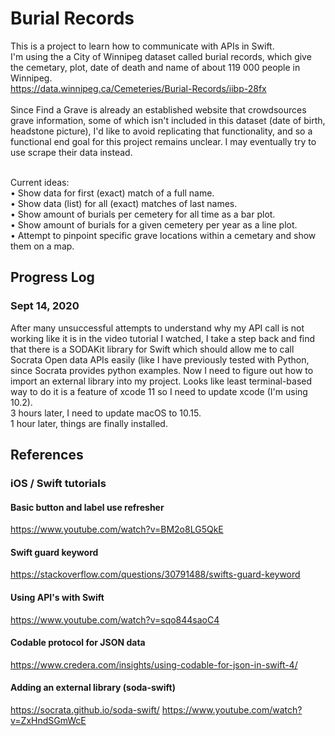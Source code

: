 # Burial Records

This is a project to learn how to communicate with APIs in Swift. <br>
I'm using the a City of Winnipeg dataset called burial records, which give the cemetary, plot, date of death and name of about 119 000 people in Winnipeg. <br>
https://data.winnipeg.ca/Cemeteries/Burial-Records/iibp-28fx <br>
<br>
Since Find a Grave is already an established website that crowdsources grave information, some of which isn't included in this dataset (date of birth, headstone picture), I'd like to avoid replicating that functionality, and so a functional end goal for this project remains unclear. I may eventually try to use scrape their data instead. <br>
<br>

Current ideas:<br>
• Show data for first (exact) match of a full name. <br>
• Show data (list) for all (exact) matches of last names.<br>
• Show amount of burials per cemetery for all time as a bar plot.<br>
• Show amount of burials for a given cemetery per year as a line plot.<br>
• Attempt to pinpoint specific grave locations within a cemetary and show them on a map. <br>

## Progress Log
### Sept 14, 2020
After many unsuccessful attempts to understand why my API call is not working like it is in the video tutorial I watched, I take a step back and find that there is a SODAKit library for Swift which should allow me to call Socrata Open data APIs easily (like I have previously tested with Python, since Socrata provides python examples. Now I need to figure out how to import an external library into my project. Looks like least terminal-based way to do it is a feature of xcode 11 so I need to update xcode (I'm using 10.2).
<br>
3 hours later, I need to update macOS to 10.15. <br>
1 hour later, things are finally installed.


## References
### iOS / Swift tutorials
#### Basic button and label use refresher
https://www.youtube.com/watch?v=BM2o8LG5QkE

#### Swift guard keyword
https://stackoverflow.com/questions/30791488/swifts-guard-keyword


#### Using API's with Swift
https://www.youtube.com/watch?v=sqo844saoC4

#### Codable protocol for JSON data
https://www.credera.com/insights/using-codable-for-json-in-swift-4/

#### Adding an external library (soda-swift)
https://socrata.github.io/soda-swift/
https://www.youtube.com/watch?v=ZxHndSGmWcE




